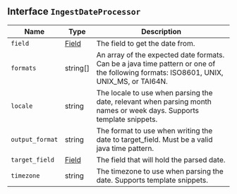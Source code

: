 ## Interface `IngestDateProcessor`

| Name | Type | Description |
| - | - | - |
| `field` | [Field](./Field.md) | The field to get the date from. |
| `formats` | string[] | An array of the expected date formats. Can be a java time pattern or one of the following formats: ISO8601, UNIX, UNIX_MS, or TAI64N. |
| `locale` | string | The locale to use when parsing the date, relevant when parsing month names or week days. Supports template snippets. |
| `output_format` | string | The format to use when writing the date to target_field. Must be a valid java time pattern. |
| `target_field` | [Field](./Field.md) | The field that will hold the parsed date. |
| `timezone` | string | The timezone to use when parsing the date. Supports template snippets. |
